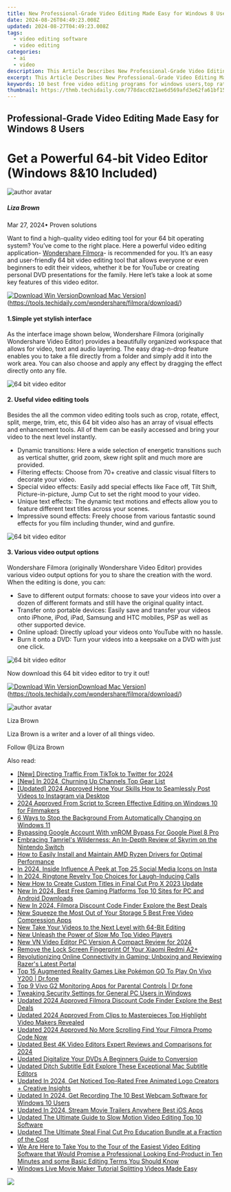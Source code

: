 ```yaml
---
title: New Professional-Grade Video Editing Made Easy for Windows 8 Users for 2024
date: 2024-08-26T04:49:23.008Z
updated: 2024-08-27T04:49:23.008Z
tags: 
  - video editing software
  - video editing
categories: 
  - ai
  - video
description: This Article Describes New Professional-Grade Video Editing Made Easy for Windows 8 Users for 2024
excerpt: This Article Describes New Professional-Grade Video Editing Made Easy for Windows 8 Users for 2024
keywords: 10 best free video editing programs for windows users,top rated flv editor for windows 8 unlock professional video editing,top mp4 editor for windows 8 professional video editing made easy,professional grade video editing made easy for windows 8 users,best flv editor for windows 8 professional video editing made easy,download filmora 13 for free professional video editing made easy,best avi video editor for windows 8 effortless editing made easy
thumbnail: https://thmb.techidaily.com/778dacc021ae6d569afd3e62fa61bf15ba6fe429d937373bba78e772659986e3.jpg
---
```


## Professional-Grade Video Editing Made Easy for Windows 8 Users

# Get a Powerful 64-bit Video Editor (Windows 8&10 Included)

![author avatar](https://lh5.googleusercontent.com/-AIMmjowaFs4/AAAAAAAAAAI/AAAAAAAAABc/Y5UmwDaI7HU/s250-c-k/photo.jpg)

##### Liza Brown

 Mar 27, 2024• Proven solutions

Want to find a high-quality video editing tool for your 64 bit operating system? You’ve come to the right place. Here a powerful video editing application- [Wondershare Filmora](https://tools.techidaily.com/wondershare/filmora/download/)\- is recommended for you. It’s an easy and user-friendly 64 bit video editing tool that allows everyone or even beginners to edit their videos, whether it be for YouTube or creating personal DVD presentations for the family. Here let’s take a look at some key features of this video editor.

[![Download Win Version](https://images.wondershare.com/filmora/guide/download-btn-win.jpg)](https://tools.techidaily.com/wondershare/filmora/download/)[Download Mac Version](https://images.wondershare.com/filmora/guide/download-btn-mac.jpg)](https://tools.techidaily.com/wondershare/filmora/download/)

#### 1.Simple yet stylish interface

As the interface image shown below, Wondershare Filmora (originally Wondershare Video Editor) provides a beautifully organized workspace that allows for video, text and audio layering. The easy drag-n-drop feature enables you to take a file directly from a folder and simply add it into the work area. You can also choose and apply any effect by dragging the effect directly onto any file.

![64 bit video editor](https://tools.techidaily.com/wondershare/filmora/download/)

#### 2. Useful video editing tools

Besides the all the common video editing tools such as crop, rotate, effect, split, merge, trim, etc, this 64 bit video also has an array of visual effects and enhancement tools. All of them can be easily accessed and bring your video to the next level instantly.

* Dynamic transitions: Here a wide selection of energetic transitions such as vertical shutter, grid zoom, skew right split and much more are provided.
* Filtering effects: Choose from 70+ creative and classic visual filters to decorate your video.
* Special video effects: Easily add special effects like Face off, Tilt Shift, Picture-in-picture, Jump Cut to set the right mood to your video.
* Unique text effects: The dynamic text motions and effects allow you to feature different text titles across your scenes.
* Impressive sound effects: Freely choose from various fantastic sound effects for you film including thunder, wind and gunfire.

![64 bit video editor](https://tools.techidaily.com/wondershare/filmora/download/)

#### 3. Various video output options

Wondershare Filmora (originally Wondershare Video Editor) provides various video output options for you to share the creation with the word. When the editing is done, you can:

* Save to different output formats: choose to save your videos into over a dozen of different formats and still have the original quality intact.
* Transfer onto portable devices: Easily save and transfer your videos onto iPhone, iPod, iPad, Samsung and HTC mobiles, PSP as well as other supported device.
* Online upload: Directly upload your videos onto YouTube with no hassle.
* Burn it onto a DVD: Turn your videos into a keepsake on a DVD with just one click.

![64 bit video editor](https://tools.techidaily.com/wondershare/filmora/download/)

Now download this 64 bit video editor to try it out!

[![Download Win Version](https://images.wondershare.com/filmora/guide/download-btn-win.jpg)](https://tools.techidaily.com/wondershare/filmora/download/)[Download Mac Version](https://images.wondershare.com/filmora/guide/download-btn-mac.jpg)](https://tools.techidaily.com/wondershare/filmora/download/)

![author avatar](https://lh5.googleusercontent.com/-AIMmjowaFs4/AAAAAAAAAAI/AAAAAAAAABc/Y5UmwDaI7HU/s250-c-k/photo.jpg)

Liza Brown

Liza Brown is a writer and a lover of all things video.

Follow @Liza Brown

<span class="atpl-alsoreadstyle">Also read:</span>
<div><ul>
<li><a href="https://twitter-videos.techidaily.com/new-directing-traffic-from-tiktok-to-twitter-for-2024/"><u>[New] Directing Traffic From TikTok to Twitter for 2024</u></a></li>
<li><a href="https://facebook-video-share.techidaily.com/new-in-2024-churning-up-channels-top-gear-list/"><u>[New] In 2024, Churning Up Channels  Top Gear List</u></a></li>
<li><a href="https://instagram-video-files.techidaily.com/updated-2024-approved-hone-your-skills-how-to-seamlessly-post-videos-to-instagram-via-desktop/"><u>[Updated] 2024 Approved  Hone Your Skills  How to Seamlessly Post Videos to Instagram via Desktop</u></a></li>
<li><a href="https://article-knowledge.techidaily.com/2024-approved-from-script-to-screen-effective-editing-on-windows-10-for-filmmakers/"><u>2024 Approved  From Script to Screen  Effective Editing on Windows 10 for Filmmakers</u></a></li>
<li><a href="https://win11.techidaily.com/6-ways-to-stop-the-background-from-automatically-changing-on-windows-11/"><u>6 Ways to Stop the Background From Automatically Changing on Windows 11</u></a></li>
<li><a href="https://unlock-android.techidaily.com/bypassing-google-account-with-vnrom-bypass-for-google-pixel-8-pro-by-drfone-android/"><u>Bypassing Google Account With vnROM Bypass For Google Pixel 8 Pro</u></a></li>
<li><a href="https://buynow-help.techidaily.com/embracing-tamriels-wilderness-an-in-depth-review-of-skyrim-on-the-nintendo-switch/"><u>Embracing Tamriel's Wilderness: An In-Depth Review of Skyrim on the Nintendo Switch</u></a></li>
<li><a href="https://win-dash.techidaily.com/how-to-easily-install-and-maintain-amd-ryzen-drivers-for-optimal-performance/"><u>How to Easily Install and Maintain AMD Ryzen Drivers for Optimal Performance</u></a></li>
<li><a href="https://instagram-video-recordings.techidaily.com/in-2024-inside-influence-a-peek-at-top-25-social-media-icons-on-insta/"><u>In 2024, Inside Influence  A Peek at Top 25 Social Media Icons on Insta</u></a></li>
<li><a href="https://extra-guidance.techidaily.com/in-2024-ringtone-revelry-top-choices-for-laugh-inducing-calls/"><u>In 2024, Ringtone Revelry  Top Choices for Laugh-Inducing Calls</u></a></li>
<li><a href="https://ai-driven-video-production.techidaily.com/new-how-to-create-custom-titles-in-final-cut-pro-x-2023-update/"><u>New How to Create Custom Titles in Final Cut Pro X 2023 Update</u></a></li>
<li><a href="https://ai-driven-video-production.techidaily.com/new-in-2024-best-free-gaming-platforms-top-10-sites-for-pc-and-android-downloads/"><u>New In 2024, Best Free Gaming Platforms Top 10 Sites for PC and Android Downloads</u></a></li>
<li><a href="https://ai-driven-video-production.techidaily.com/new-in-2024-filmora-discount-code-finder-explore-the-best-deals/"><u>New In 2024, Filmora Discount Code Finder Explore the Best Deals</u></a></li>
<li><a href="https://ai-driven-video-production.techidaily.com/new-squeeze-the-most-out-of-your-storage-5-best-free-video-compression-apps/"><u>New Squeeze the Most Out of Your Storage 5 Best Free Video Compression Apps</u></a></li>
<li><a href="https://ai-driven-video-production.techidaily.com/new-take-your-videos-to-the-next-level-with-64-bit-editing/"><u>New Take Your Videos to the Next Level with 64-Bit Editing</u></a></li>
<li><a href="https://ai-driven-video-production.techidaily.com/new-unleash-the-power-of-slow-mo-top-video-players/"><u>New Unleash the Power of Slow Mo Top Video Players</u></a></li>
<li><a href="https://ai-driven-video-production.techidaily.com/new-vn-video-editor-pc-version-a-compact-review-for-2024/"><u>New VN Video Editor PC Version A Compact Review for 2024</u></a></li>
<li><a href="https://unlock-android.techidaily.com/remove-the-lock-screen-fingerprint-of-your-xiaomi-redmi-a2plus-by-drfone-android/"><u>Remove the Lock Screen Fingerprint Of Your Xiaomi Redmi A2+</u></a></li>
<li><a href="https://buynow-reviews.techidaily.com/revolutionizing-online-connectivity-in-gaming-unboxing-and-reviewing-razers-latest-portal/"><u>Revolutionizing Online Connectivity in Gaming: Unboxing and Reviewing Razer's Latest Portal</u></a></li>
<li><a href="https://change-location.techidaily.com/top-15-augmented-reality-games-like-pokemon-go-to-play-on-vivo-y200-drfone-by-drfone-virtual-android/"><u>Top 15 Augmented Reality Games Like Pokémon GO To Play On Vivo Y200 | Dr.fone</u></a></li>
<li><a href="https://android-location-track.techidaily.com/top-9-vivo-g2-monitoring-apps-for-parental-controls-drfone-by-drfone-virtual-android/"><u>Top 9 Vivo G2 Monitoring Apps for Parental Controls | Dr.fone</u></a></li>
<li><a href="https://win11-tips.techidaily.com/tweaking-security-settings-for-general-pc-users-in-windows/"><u>Tweaking Security Settings for General PC Users in Windows</u></a></li>
<li><a href="https://ai-driven-video-production.techidaily.com/updated-2024-approved-filmora-discount-code-finder-explore-the-best-deals/"><u>Updated 2024 Approved Filmora Discount Code Finder Explore the Best Deals</u></a></li>
<li><a href="https://ai-driven-video-production.techidaily.com/updated-2024-approved-from-clips-to-masterpieces-top-highlight-video-makers-revealed/"><u>Updated 2024 Approved From Clips to Masterpieces Top Highlight Video Makers Revealed</u></a></li>
<li><a href="https://ai-driven-video-production.techidaily.com/updated-2024-approved-no-more-scrolling-find-your-filmora-promo-code-now/"><u>Updated 2024 Approved No More Scrolling Find Your Filmora Promo Code Now</u></a></li>
<li><a href="https://ai-driven-video-production.techidaily.com/updated-best-4k-video-editors-expert-reviews-and-comparisons-for-2024/"><u>Updated Best 4K Video Editors Expert Reviews and Comparisons for 2024</u></a></li>
<li><a href="https://ai-driven-video-production.techidaily.com/updated-digitalize-your-dvds-a-beginners-guide-to-conversion/"><u>Updated Digitalize Your DVDs A Beginners Guide to Conversion</u></a></li>
<li><a href="https://ai-driven-video-production.techidaily.com/updated-ditch-subtitle-edit-explore-these-exceptional-mac-subtitle-editors/"><u>Updated Ditch Subtitle Edit Explore These Exceptional Mac Subtitle Editors</u></a></li>
<li><a href="https://ai-driven-video-production.techidaily.com/updated-in-2024-get-noticed-top-rated-free-animated-logo-creators-plus-creative-insights/"><u>Updated In 2024, Get Noticed Top-Rated Free Animated Logo Creators + Creative Insights</u></a></li>
<li><a href="https://ai-driven-video-production.techidaily.com/updated-in-2024-get-recording-the-10-best-webcam-software-for-windows-10-users/"><u>Updated In 2024, Get Recording The 10 Best Webcam Software for Windows 10 Users</u></a></li>
<li><a href="https://ai-driven-video-production.techidaily.com/updated-in-2024-stream-movie-trailers-anywhere-best-ios-apps/"><u>Updated In 2024, Stream Movie Trailers Anywhere Best iOS Apps</u></a></li>
<li><a href="https://ai-driven-video-production.techidaily.com/updated-the-ultimate-guide-to-slow-motion-video-editing-top-10-software/"><u>Updated The Ultimate Guide to Slow Motion Video Editing Top 10 Software</u></a></li>
<li><a href="https://ai-driven-video-production.techidaily.com/updated-the-ultimate-steal-final-cut-pro-education-bundle-at-a-fraction-of-the-cost/"><u>Updated The Ultimate Steal Final Cut Pro Education Bundle at a Fraction of the Cost</u></a></li>
<li><a href="https://ai-driven-video-production.techidaily.com/we-are-here-to-take-you-to-the-tour-of-the-easiest-video-editing-software-that-would-promise-a-professional-looking-end-product-in-ten-minutes-and-some-basi/"><u>We Are Here to Take You to the Tour of the Easiest Video Editing Software that Would Promise a Professional Looking End-Product in Ten Minutes and some Basic Editing Terms You Should Know</u></a></li>
<li><a href="https://ai-driven-video-production.techidaily.com/windows-live-movie-maker-tutorial-splitting-videos-made-easy/"><u>Windows Live Movie Maker Tutorial Splitting Videos Made Easy</u></a></li>
</ul></div>

<ins class="adsbygoogle"
      style="display:block"
      data-ad-client="ca-pub-7571918770474297"
      data-ad-slot="8358498916"
      data-ad-format="auto"
      data-full-width-responsive="true"></ins>
<!-- affiliate ads begin -->
<a href="https://secure.2checkout.com/order/checkout.php?PRODS=4620780&QTY=1&AFFILIATE=108875&CART=1"><img src="https://secure.avangate.com/images/merchant/07dd4d5a72f5740ef0f035f201951476/728__90banner.jpg" border="0"></a>
<!-- affiliate ads end -->